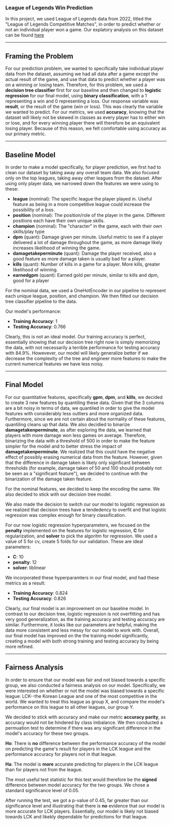 ### League of Legends Win Prediction
In this project, we used League of Legends data from 2022, titled the "League of Legends Competitive Matches", in order to predict whether or not an individual player won a game. Our explatory analysis on this dataset can be found [here](https://ojas6987.github.io)

---

## Framing the Problem ##
For our prediction problem, we wanted to specifically take individual player data from the dataset, assuming we had all data after a game except the actual result of the game, and use that data to predict whether a player was on a winning or losing team. Therefore, for this problem, we used a **decision tree classifier**  first for our baseline and then changed to **logistic regression** for our final model, using **binary classification**, with a 1 representing a win and 0 representing a loss. Our response variable was **result**, or the result of the game (win or loss). This was clearly the variable we wanted to predict. For our metrics, we used **accuracy**, knowing that the dataset will likely not be skewed in classes as every player has to either win or lose, and for every winning player there will therefore be an equivalent losing player. Because of this reason, we felt comfortable using accuracy as our primary metric.

---

## Baseline Model ##
In order to make a model specifically, for player prediction, we first had to clean our dataset by taking away any overall team data. We also focused only on the top leagues, taking away other leagues from the dataset. After using only player data, we narrowed down the features we were using to these: 
- **league** (nominal): The specific league the player played in. Useful feature as being in a more competitive league could increase the possibility of a loss.
- **position** (nominal): The position/role of the player in the game. Different positions each have their own unique skills. 
- **champion** (nominal): The "character" in the game, each with their own skills/play type
- **dpm** (quant): Damage given per minute. Useful metric to see if a player delivered a lot of damage throughout the game, as more damage likely increases likelihood of winning the game.
- **damagetakeperminute** (quant): Damage the player received, also a good feature as more damage taken is usually bad for a player.
- **kills** (quant): Number of kills in a game for a player. More kills, greater likelihood of winning.
- **earnedgpm** (quant): Earned gold per minute, similar to kills and dpm, good for a player


For the nominal data, we used a OneHotEncoder in our pipeline to represent each unique league, position, and champion. We then fitted our decision tree classifier pipeline to the data.

Our model's performance:
- **Training Accuracy**: 1
- **Testing Accuracy**: 0.766

Clearly, this is not an ideal model. Our training accuracy is perfect, essentially showing that our decision tree right now is simply memorizing the data, with not necessarily a terrible performance for testing accuracy with 84.9%. Howevever, our model will likely generalize better if we decrease the complexity of the tree and engineer more features to make the current numerical features we have less noisy. 

---

## Final Model ##
For our quantitative features, specifically **gpm**, **dpm**, and **kills**, we decided to create 3 new features by quantiling these data. Given that the 3 columns are a bit noisy in terms of data, we quantiled in order to give the model features with considerably less outliers and more organized data. Furthermore, since we are not certain about the normality of these features, quantiling cleans up that data. We also decidied to binarize **damagetakenperminute**, as after exploring the data, we learned that players with more damage won less games on average. Therefore, binarizing the data with a threshold of 500 in order to make the feature simpler for the model and to better stress the impact of **damagetakenperminute**. We realized that this could have the negative effect of possibly erasing numerical data from the feature. However, given that the difference in damage taken is likely only siginficant between thresholds (for example, damage taken of 50 and 100 should probably not be seen as a "significant feature"), we decided to continue with the binarization of the damage taken feature. 

For the nominal features, we decided to keep the encoding the same. We also decided to stick with our decision tree model. 

We also made the decision to switch our our model to logistic regression as we realized that decision trees have a tendedency to overfit and that logistic regression was complex enough for binary classification.

For our now logistic regression hyperparameters, we focused on the **penalty** implemented on the features for logistic regression, **C** for regularization, and **solver** to pick the algoritm for regression. We used a value of 5 for cv, create 5 folds for our validation. These are ideal parameters:
- **C**: 10
- **penalty**: 12
- **solver**: liblinear

We incorporated these hyperparamters in our final model, and had these metrics as a result: 

- **Training Accuracy**: 0.824
- **Testing Accuracy**: 0.826

Clearly, our final model is an improvement on our baseline model. In contrast to our decision tree, logistic regression is not overfitting and has very good generalization, as the training accuracy and testing accuracy are similar. Furthermore, it looks like our parameters are helpful, making the data more consistent and less messy for our model to work with. Overall, our final model has improved on the the training model significantly, creating a model with both strong training and testing accuracy by being more refined. 

---

## Fairness Analysis ##
In order to ensure that our model was fair and not biased towards a specific group, we also conducted a fairness analysis on our model. Specifically, we were interested on whether or not the model was biased towards a specific league: LCK--the Korean League and one of the most competitive in the world. We wanted to treat this league as group X, and compare the model's performance on this league to all other leagues, our group Y.

We decided to stick with accuracy and make our metric **accuracy parity**, as accuracy would not be hindered by class imbalance. We then conducted a permuation test to determine if there was any significant difference in the model's accuracy for these two groups. 

**Ho**: There is **no** difference between the performance accuracy of the model on predicting the game's result for players in the LCK league and the performance accuracy for players not in that league.

**Ha**: The model is **more** accurate predicting for players in the LCK league than for players not from the league. 

The most useful test statistic for this test would therefore be the **signed** difference between model accuracy for the two groups. We chose a standard significance level of 0.05. 

After running the test, we got a p-value  of 0.45, far greater than our significance level and illustrating that there is **no** evidence that our model is more accurate for LCK players. Essentially, our model is likely not biased towards LCK and likekly dependable for predictions for that league. 
 




